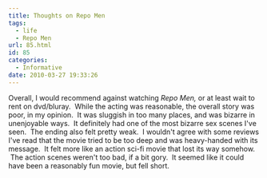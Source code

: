 ```yaml
---
title: Thoughts on Repo Men
tags:
  - life
  - Repo Men
url: 85.html
id: 85
categories:
  - Informative
date: 2010-03-27 19:33:26
---
```


Overall, I would recommend against watching _Repo Men,_ or at least wait to rent on dvd/bluray.  While the acting was reasonable, the overall story was poor, in my opinion.  It was sluggish in too many places, and was bizarre in unenjoyable ways.  It definitely had one of the most bizarre sex scenes I've seen.  The ending also felt pretty weak.  I wouldn't agree with some reviews I've read that the movie tried to be too deep and was heavy-handed with its message.  It felt more like an action sci-fi movie that lost its way somehow.  The action scenes weren't too bad, if a bit gory.  It seemed like it could have been a reasonably fun movie, but fell short.